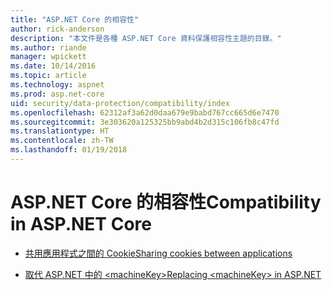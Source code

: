 ```yaml
---
title: "ASP.NET Core 的相容性"
author: rick-anderson
description: "本文件是各種 ASP.NET Core 資料保護相容性主題的目錄。"
ms.author: riande
manager: wpickett
ms.date: 10/14/2016
ms.topic: article
ms.technology: aspnet
ms.prod: asp.net-core
uid: security/data-protection/compatibility/index
ms.openlocfilehash: 62312af3a62d0daa679e9babd767cc665d6e7470
ms.sourcegitcommit: 3e303620a125325bb9abd4b2d315c106fb8c47fd
ms.translationtype: HT
ms.contentlocale: zh-TW
ms.lasthandoff: 01/19/2018
---
```

# <a name="compatibility-in-aspnet-core"></a><span data-ttu-id="f3a4e-103">ASP.NET Core 的相容性</span><span class="sxs-lookup"><span data-stu-id="f3a4e-103">Compatibility in ASP.NET Core</span></span>

* [<span data-ttu-id="f3a4e-104">共用應用程式之間的 Cookie</span><span class="sxs-lookup"><span data-stu-id="f3a4e-104">Sharing cookies between applications</span></span>](cookie-sharing.md)

* [<span data-ttu-id="f3a4e-105">取代 ASP.NET 中的 \<machineKey></span><span class="sxs-lookup"><span data-stu-id="f3a4e-105">Replacing \<machineKey> in ASP.NET</span></span>](replacing-machinekey.md)
